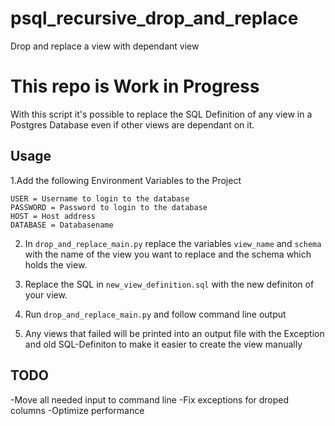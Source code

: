 # psql_recursive_drop_and_replace
Drop and replace a view with dependant view

# This repo is Work in Progress

With this script it's possible to replace the SQL Definition of any view in a Postgres Database even if other views are dependant on it.

## Usage
1.Add the following Environment Variables to the Project
```
USER = Username to login to the database
PASSWORD = Password to login to the database 
HOST = Host address
DATABASE = Databasename
```

2. In `drop_and_replace_main.py` replace the variables `view_name` and `schema` with the name of the view you want to replace and the schema which holds the view.

3. Replace the SQL in `new_view_definition.sql` with the new definiton of your view.

4. Run `drop_and_replace_main.py` and follow command line output

5. Any views that failed will be printed into an output file with the Exception and old SQL-Definiton to make it easier to create the view manually

## TODO
-Move all needed input to command line
-Fix exceptions for droped columns
-Optimize performance


